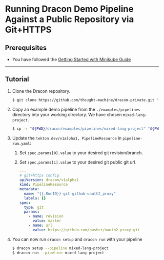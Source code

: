 # Running Dracon Demo Pipeline Against a Public Repository via Git+HTTPS

## Prerequisites

- You have followed the [Getting Started with Minikube Guide](/docs/getting-started/minikube.md)

---

## Tutorial

1. Clone the Dracon repository.

   ```bash
   $ git clone https://github.com/thought-machine/dracon-private.git "${PWD}/dracon"
   ```

2. Copy an example demo pipeline from the `./examples/pipelines` directory into your working directory. We have chosen `mixed-lang-project`.
   ```bash
   $ cp -r "${PWD}/dracon/examples/pipelines/mixed-lang-project" "${PWD}"
   ```
3. Update the `tekton.dev/v1alpha1, PipelineResource` in `pipeline-run.yaml`:

   1. Set `spec.params[0].value` to your desired git revision/branch.
   2. Set `spec.params[1].value` to your desired git public git url.

      ```yaml
      ---
      # git+https config
      apiVersion: dracon/v1alpha1
      kind: PipelineResource
      metadata:
        name: "{{.RunID}}-git-github-oauth2_proxy"
        labels: {}
      spec:
        type: git
        params:
          - name: revision
            value: master
          - name: url
            value: https://github.com/pusher/oauth2_proxy.git
      ```

4. You can now run `dracon setup` and `dracon run` with your pipeline

   ```bash
   $ dracon setup --pipeline mixed-lang-project
   $ dracon run --pipeline mixed-lang-project
   ```
